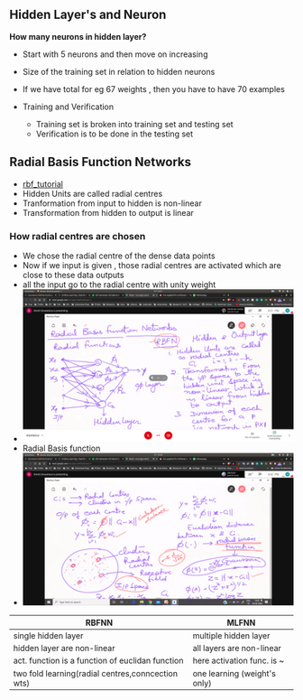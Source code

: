 ## Hidden Layer's and Neuron
**How many neurons in hidden layer?**
 - Start with 5 neurons and then move on increasing


- Size of the training set in relation to hidden neurons
 - If we have total for eg 67 weights , then you have to have 70 examples

- Training and Verification 
  - Training set is broken into training set and testing set
  - Verification is to be done in the testing set

## Radial Basis Function Networks
- [rbf_tutorial](https://mccormickml.com/2013/08/15/radial-basis-function-network-rbfn-tutorial/)
- Hidden Units are called radial centres
- Tranformation from input to hidden is non-linear
- Transformation from hidden to output is linear
### How radial centres are chosen
- We chose the radial centre of the dense data points
- Now if we input is given , those radial centres are activated which are close to these data outputs
- all the input go to the radial centre with unity weight
- ![rbfn](rbfn.png)
- Radial Basis function
- ![radial_basis](radial_basis.png)

|RBFNN | MLFNN|
|----- |------|
|single hidden layer|multiple hidden layer|
|hidden layer are non-linear|all layers are non-linear|
|act. function is a function of euclidan function|here activation func. is ~|
|two fold learning(radial centres,conncection wts)|one learning (weight's only)|

